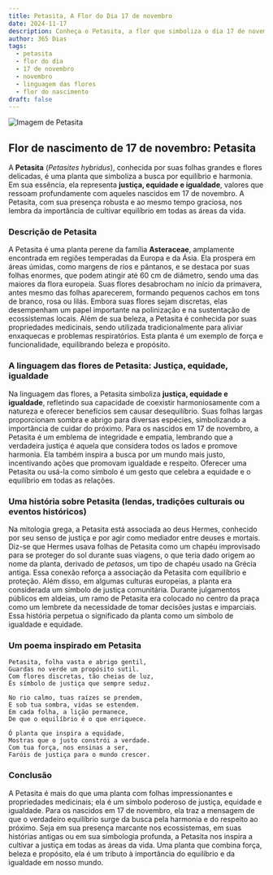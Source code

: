 ```yaml
---
title: Petasita, A Flor do Dia 17 de novembro
date: 2024-11-17
description: Conheça o Petasita, a flor que simboliza o dia 17 de novembro e seu significado 'Justiça, equidade, igualdade'. Explore a beleza e o simbolismo desta flor encantadora.
author: 365 Dias
tags:
  - petasita
  - flor do dia
  - 17 de novembro
  - novembro
  - linguagem das flores
  - flor do nascimento
draft: false
---
```


![Imagem de Petasita](https://cdn.pixabay.com/photo/2015/09/24/17/19/hunt-955953_1280.jpg#center)


## Flor de nascimento de 17 de novembro: Petasita

A **Petasita** (_Petasites hybridus_), conhecida por suas folhas grandes e flores delicadas, é uma planta que simboliza a busca por equilíbrio e harmonia. Em sua essência, ela representa **justiça, equidade e igualdade**, valores que ressoam profundamente com aqueles nascidos em 17 de novembro. A Petasita, com sua presença robusta e ao mesmo tempo graciosa, nos lembra da importância de cultivar equilíbrio em todas as áreas da vida.

### Descrição de Petasita

A Petasita é uma planta perene da família **Asteraceae**, amplamente encontrada em regiões temperadas da Europa e da Ásia. Ela prospera em áreas úmidas, como margens de rios e pântanos, e se destaca por suas folhas enormes, que podem atingir até 60 cm de diâmetro, sendo uma das maiores da flora europeia. Suas flores desabrocham no início da primavera, antes mesmo das folhas aparecerem, formando pequenos cachos em tons de branco, rosa ou lilás. Embora suas flores sejam discretas, elas desempenham um papel importante na polinização e na sustentação de ecossistemas locais. Além de sua beleza, a Petasita é conhecida por suas propriedades medicinais, sendo utilizada tradicionalmente para aliviar enxaquecas e problemas respiratórios. Esta planta é um exemplo de força e funcionalidade, equilibrando beleza e propósito.

### A linguagem das flores de Petasita: Justiça, equidade, igualdade

Na linguagem das flores, a Petasita simboliza **justiça, equidade e igualdade**, refletindo sua capacidade de coexistir harmoniosamente com a natureza e oferecer benefícios sem causar desequilíbrio. Suas folhas largas proporcionam sombra e abrigo para diversas espécies, simbolizando a importância de cuidar do próximo. Para os nascidos em 17 de novembro, a Petasita é um emblema de integridade e empatia, lembrando que a verdadeira justiça é aquela que considera todos os lados e promove harmonia. Ela também inspira a busca por um mundo mais justo, incentivando ações que promovam igualdade e respeito. Oferecer uma Petasita ou usá-la como símbolo é um gesto que celebra a equidade e o equilíbrio em todas as relações.

### Uma história sobre Petasita (lendas, tradições culturais ou eventos históricos)

Na mitologia grega, a Petasita está associada ao deus Hermes, conhecido por seu senso de justiça e por agir como mediador entre deuses e mortais. Diz-se que Hermes usava folhas de Petasita como um chapéu improvisado para se proteger do sol durante suas viagens, o que teria dado origem ao nome da planta, derivado de _petasos_, um tipo de chapéu usado na Grécia antiga. Essa conexão reforça a associação da Petasita com equilíbrio e proteção. Além disso, em algumas culturas europeias, a planta era considerada um símbolo de justiça comunitária. Durante julgamentos públicos em aldeias, um ramo de Petasita era colocado no centro da praça como um lembrete da necessidade de tomar decisões justas e imparciais. Essa história perpetua o significado da planta como um símbolo de igualdade e equidade.

### Um poema inspirado em Petasita

```
Petasita, folha vasta e abrigo gentil,  
Guardas no verde um propósito sutil.  
Com flores discretas, tão cheias de luz,  
És símbolo de justiça que sempre seduz.  

No rio calmo, tuas raízes se prendem,  
E sob tua sombra, vidas se estendem.  
Em cada folha, a lição permanece,  
De que o equilíbrio é o que enriquece.  

Ó planta que inspira a equidade,  
Mostras que o justo constrói a verdade.  
Com tua força, nos ensinas a ser,  
Faróis de justiça para o mundo crescer.  
```

### Conclusão

A Petasita é mais do que uma planta com folhas impressionantes e propriedades medicinais; ela é um símbolo poderoso de justiça, equidade e igualdade. Para os nascidos em 17 de novembro, ela traz a mensagem de que o verdadeiro equilíbrio surge da busca pela harmonia e do respeito ao próximo. Seja em sua presença marcante nos ecossistemas, em suas histórias antigas ou em sua simbologia profunda, a Petasita nos inspira a cultivar a justiça em todas as áreas da vida. Uma planta que combina força, beleza e propósito, ela é um tributo à importância do equilíbrio e da igualdade em nosso mundo.
